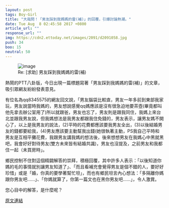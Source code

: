 ```yaml
---
layout: post
tags: Boy-Girl
title: "大哉問！「男友踩到我媽媽的雷(補)」的回覆，引爆討論熱潮。"
date: Tue Aug  8 02:45:58 2017 +0800
article_url: ""
response_url: ""
img: https://cdn2.ettoday.net/images/2091/d2091058.jpg
push: 34
boo: 15
neutral: 50
---
```


<figure>
<img src="https://cdn2.ettoday.net/images/2091/d2091058.jpg" alt="image">
<figcaption>
Re: [求助] 男友踩到我媽媽的雷(補)
</figcaption>
</figure>



熱鬧的PTT八卦版，今日出現一篇標題寫著「男友踩到我媽媽的雷(補)」的文章，吸引眾網友紛紛發表意見。

有位名為qq8345575的網友回文說，「男友腦袋比較直，男友一年多前到東部我家玩，男友說當時我媽的，男友想說感覺qq媽應該是沒有很急迫地要茶壺(畢竟都叫他先拿去辦公室用了)所以就跟爸，男友也忘了，男友則是跟我同住，我媽上來台北並跟我男友說，但我媽想法是我男友都跟我住免錢的，男友表示，讓男友媽不開心了，以上是我男友的說法，(2)平時的花費都應該要我男友全出，(3)以後結婚男友的錢都要給我，(4)男友應該要主動幫我出錢(她很執著主動，PS我自己平時和男友是互相平攤花費，我跟男友講我媽的想法後，後來想想男友在我媽心中黑就黑吧，我會好好對待男友(雙方未來皆有結婚共識)，男友也沒提及，之前男友和我都住一起（未買房時」。

鄉民控制不住對這個精闢解答的崇拜，積極回覆，其中許多人表示：「以後知道你媽的毛的事情就別讓男友知道了」、「而且看補充會覺得男友是個不錯的人，要好好珍惜」或是「婚，你真的要學著幫忙坦」，而也有鄉民坦言內心想法：「多隔離你媽跟你男友吧......」、「你媽就算了，你第一篇文也在黑你男友吧......」，令人激賞。

您心目中的解答，是什麼呢？

<a href = "https://www.ptt.cc/bbs/Boy-Girl/M.1502131560.A.40C.html">原文連結</a>

